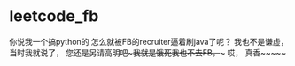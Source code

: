# leetcode_fb
你说我一个搞python的 怎么就被FB的recruiter逼着刷java了呢？ 我也不是谦虚，当时我就说了， 您还是另请高明吧~~~我就是饿死我也不去FB，~~~ 哎， 真香~~~~~
